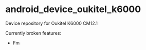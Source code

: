 # android_device_oukitel_k6000
Device repository for Oukitel K6000 CM12.1

Currently broken features:
 * Fm
